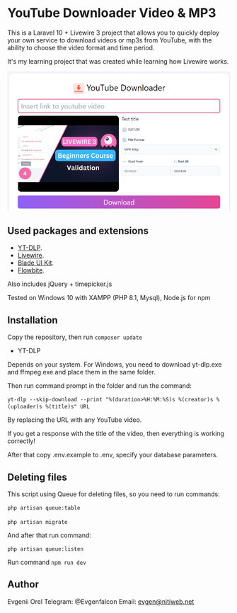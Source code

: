 # YouTube Downloader Video & MP3

This is a Laravel 10 + Livewire 3 project that allows you to quickly deploy your own service to download videos or mp3s from YouTube, with the ability to choose the video format and time period.

It's my learning project that was created while learning how Livewire works.

![Screenshot](screen.png)

## Used packages and extensions

* [YT-DLP](https://github.com/yt-dlp/yt-dlp).
* [Livewire](https://livewire.laravel.com/docs/installation).
* [Blade UI Kit](https://blade-ui-kit.com/docs/0.x/installation).
* [Flowbite](https://flowbite.com/docs/getting-started/quickstart/).

Also includes jQuery + timepicker.js

Tested on Windows 10 with XAMPP (PHP 8.1, Mysql), Node.js for npm

## Installation

Copy the repository, then run `composer update`

* YT-DLP 

Depends on your system. For Windows, you need to download yt-dlp.exe and ffmpeg.exe and place them in the same folder.

Then run command prompt in the folder and run the command:
``` 
yt-dlp --skip-download --print "%(duration>%H:%M:%S)s %(creator)s %(uploader)s %(title)s" URL
``` 
By replacing the URL with any YouTube video.

If you get a response with the title of the video, then everything is working correctly!

After that copy .env.example to .env, specify your database parameters.

## Deleting files

This script using Queue for deleting files, so you need to run commands:
``` 
php artisan queue:table

php artisan migrate
```
And after that run command:
``` 
php artisan queue:listen
```

Run command `npm run dev`

## Author

Evgenii Orel
Telegram: @Evgenfalcon
Email: evgen@nitiweb.net
